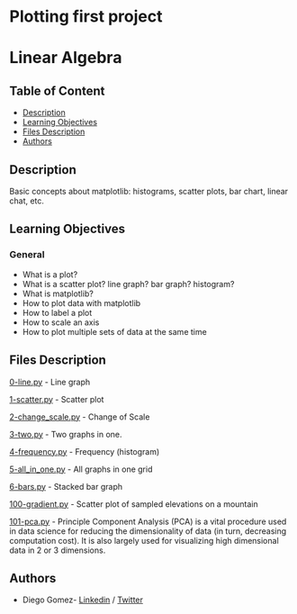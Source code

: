 # Plotting first project

# Linear Algebra

## Table of Content
* [Description](#description)
* [Learning Objectives](#learning-objectives)
* [Files Description](#files-description)
* [Authors](#authors)

## Description
Basic concepts about matplotlib: histograms, scatter plots, bar chart, linear chat, etc.


## Learning Objectives
### General

- What is a plot?
- What is a scatter plot? line graph? bar graph? histogram?
- What is matplotlib?
- How to plot data with matplotlib
- How to label a plot
- How to scale an axis
- How to plot multiple sets of data at the same time


## Files Description

[0-line.py](0-line.py) - Line graph

[1-scatter.py](1-scatter.py) - Scatter plot

[2-change_scale.py](2-change_scale.py) - Change of Scale

[3-two.py](3-two.py) - Two graphs in one.

[4-frequency.py](4-frequency.py) - Frequency (histogram)

[5-all_in_one.py](5-all_in_one.py) - All graphs in one grid

[6-bars.py](6-bars.py) - Stacked bar graph

[100-gradient.py](100-gradient.py) - Scatter plot of sampled elevations on a mountain

[101-pca.py](101-pca.py) - Principle Component Analysis (PCA) is a vital procedure used in data science for reducing the dimensionality of data (in turn, decreasing computation cost). It is also largely used for visualizing high dimensional data in 2 or 3 dimensions.

## Authors
* Diego Gomez- [Linkedin](https://www.linkedin.com/in/diego-g%C3%B3mez-8861b61a1/) / [Twitter](https://twitter.com/dagomez2530)
